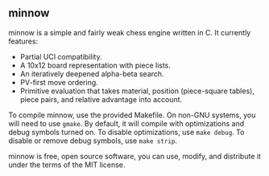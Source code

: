 minnow
------

minnow is a simple and fairly weak chess engine written in C. It currently features:

* Partial UCI compatibility.
* A 10x12 board representation with piece lists.
* An iteratively deepened alpha-beta search.
* PV-first move ordering.
* Primitive evaluation that takes material, position (piece-square tables), piece pairs, and relative advantage into account.

To compile minnow, use the provided Makefile. On non-GNU systems, you will need to use `gmake`. 
By default, it will compile with optimizations and debug symbols turned on. To disable optimizations, use `make debug`.
To disable or remove debug symbols, use `make strip`.

minnow is free, open source software, you can use, modify, and distribute it under the terms of the MIT license.
